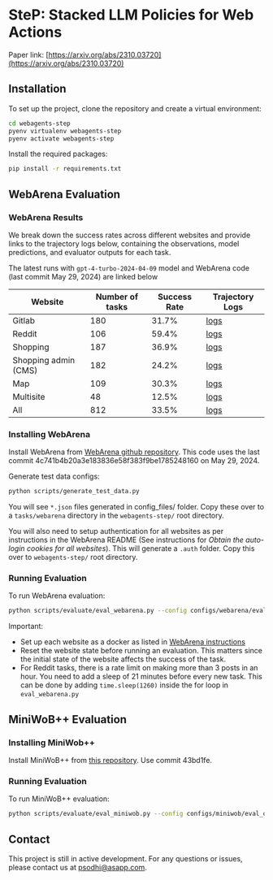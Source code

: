 # SteP: Stacked LLM Policies for Web Actions

Paper link: [https://arxiv.org/abs/2310.03720](https://arxiv.org/abs/2310.03720)

## Installation

To set up the project, clone the repository and create a virtual environment:

```bash
cd webagents-step
pyenv virtualenv webagents-step
pyenv activate webagents-step
```

Install the required packages:

```bash
pip install -r requirements.txt
```

## WebArena Evaluation

### WebArena Results

We break down the success rates across different websites and provide links to the trajectory logs below, containing the observations, model predictions, and evaluator outputs for each task.

The latest runs with `gpt-4-turbo-2024-04-09` model and WebArena code (last commit May 29, 2024) are linked below

| Website | Number of tasks              | Success Rate | Trajectory Logs             |
|---------|--------------------|--------------|------------------|
| Gitlab  | 180 | 31.7%       | [logs](https://drive.google.com/drive/folders/1znkg8aQoEVLTvSyQ8iebb_bsOJL2DrKl?usp=share_link) |
| Reddit  | 106 | 59.4%        | [logs](https://drive.google.com/drive/folders/1Ek9cMz344tKXbEchakPyPXoTU14FYSlm?usp=share_link) |
| Shopping  | 187 | 36.9%       | [logs](https://drive.google.com/drive/folders/1ztCP7JH18XS_mGlPCIrP7cKc2eF6Yf8S?usp=share_link) |
| Shopping admin (CMS)  | 182 |   24.2%   | [logs](https://drive.google.com/drive/folders/1quti9851rBO49alYYL9C1NZNcpRI_Cg-?usp=share_link) |
| Map  | 109 | 30.3%       | [logs](https://drive.google.com/drive/folders/1V7c122QKNAIVdbskLFNwTJcwILGIf_kS?usp=share_link) |
| Multisite  | 48 |   12.5%    | [logs](https://drive.google.com/drive/folders/1JmvrY1Ys_bHHY8eQmJocnyZGiPeG7BpV?usp=share_link) |
| All  | 812 |   33.5%    | [logs](https://drive.google.com/drive/folders/1AKXlClGbFU4RQtfWN9f6jva7MbbGCbur?usp=share_link) |

### Installing WebArena
Install WebArena from [WebArena github repository](https://github.com/web-arena-x/webarena). This code uses the last commit 4c741b4b20a3e183836e58f383f9be1785248160 on May 29, 2024.

Generate test data configs:
```bash
python scripts/generate_test_data.py
```
You will see `*.json` files generated in config_files/ folder. Copy these over to a `tasks/webarena` directory in the `webagents-step/` root directory.

You will also need to setup authentication for all websites as per instructions in the WebArena README (See instructions for *Obtain the auto-login cookies for all websites*). This will generate a `.auth` folder. Copy this over to `webagents-step/` root directory.

### Running Evaluation

To run WebArena evaluation:
```bash
python scripts/evaluate/eval_webarena.py --config configs/webarena/eval_openai_agent.yml
```

Important:
* Set up each website as a docker as listed in [WebArena instructions](https://github.com/web-arena-x/webarena/blob/main/environment_docker/README.md)
* Reset the website state before running an evaluation. This matters since the initial state of the website affects the success of the task.
* For Reddit tasks, there is a rate limit on making more than 3 posts in an hour. You need to add a sleep of 21 minutes before every new task. This can be done by adding `time.sleep(1260)` inside the for loop in `eval_webarena.py`

## MiniWoB++ Evaluation

### Installing MiniWob++
Install MiniWoB++ from [this repository](https://github.com/Farama-Foundation/miniwob-plusplus). Use commit 43bd1fe.

### Running Evaluation

To run MiniWoB++ evaluation:
```bash
python scripts/evaluate/eval_miniwob.py --config configs/miniwob/eval_openai_agent.yml
```

## Contact
This project is still in active development. For any questions or issues, please contact us at [psodhi@asapp.com](mailto:psodhi@asapp.com).
